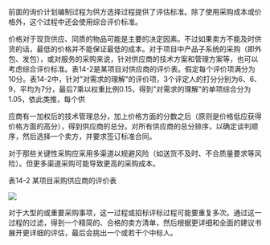 
前面的询价计划编制过程为供方选择过程提供了评估标准。除了使用采购成本或价格外，这个过程中还会使用综合评价标准。

价格对于现货供应、同质的物品可能是主要的决定因素。不过如果卖方不能及时供货的话，最低的价格并不能保证最低的成本。对于项目中产品子系统的采购（即外包、发包），或对服务的采购来说，针对供应商的技术方案和管理方案等，也可以考虑综合评价标准。表14-2是某项目对供应商的评价表。假定每个评价项满分为10分。表14-2中，针对"对需求的理解"的评价项，3个评定人的打分分别为6、6、9，平均为7分，最后7乘以权重比例0.15，得到"对需求的理解"的单项综合分为1.05，依此类推，每个供

应商有一加权后的技术管理总分，加上价格方面的分数之后（原则是价格低应获得价格方面的高分），得到供应商的总分。对所有供应商的总分排序，以确定谈判顺序，然后选择一个卖方，并要求签订标准合同。

对于那些关键性采购应采用多渠道以规避风险（如送货不及时、不合质量要求等风险）。但更多渠道采购可能导致更高的采购成本。

表14-2 某项目采购供应商的评价表

![](https://img.kancloud.cn/e9/d0/e9d00be6adcc38d7e58e23d7ef4375cc_963x426.png)

对于大型的或重要采购事项，这一过程或招标评标过程可能要重复多次。通过这一过程的过滤，得到一个精简的、合格的卖方清单，然后根据更详细和全面的建议书展开更详细的评估，最后会挑出一个或若干个中标人。
